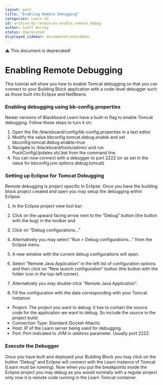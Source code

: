```yaml
---
layout: post
title: "Enabling Remote Debugging"
categories: Learn b2
id: archive-b2-resources-enable_remote_debug
author: Scott Hurrey
status: deprecated
displayed_sidebar: documentationSidebar
---
```


:warning: This document is deprecated!

# Enabling Remote Debugging

This tutorial will show you how to enable Tomcat debugging so that you can
connect to your Building Block application with a code-level debugger such as
those built into Eclipse and NetBeans.

### Enabling debugging using bb-config.properties

Newer versions of Blackboard Learn have a built-in flag to enable Tomcat
debugging. Follow these steps to turn it on:

1. Open the file /blackboard/config/bb-config.properties in a text editor
2. Modify the value bbconfig.tomcat.debug.enable and set bbconfig.tomcat.debug.enable=true
3. Navigate to /blackboard/tools/admin/ and run PushConfigUpdates.sh/.bat from the command line.
4. You can now connect with a debugger to port 2222 (or as set in the value for bbconfig.jvm.options.debug.tomcat)

### Setting up Eclipse for Tomcat Debugging

Remote debugging is project specific in Eclipse. Once you have the building
block project created and open you may setup the debugging within Eclipse:

1. In the Eclipse project view tool bar:
1. Click on the upward facing arrow next to the “Debug” button (the button with the bug) in the toolbar and
1. Click on “Debug configurations…”
1. Alternatively you may select "Run > Debug configurations…" from the Eclipse menu.

1. A new window with the current debug configurations will open.
1. Select “Remote Java Application” in the left list of configuration options and then click on “New launch configuration” button (the button with the folder icon in the top-left corner).
1. Alternatively you may double-click "Remote Java Application".

1. Fill the configuration with the data corresponding with your Tomcat instance:

- Project: The project you want to debug: it has to contain the source code for the application we want to debug. So include the source in the project build.
- Connection Type: Standard (Socket Attach).
- Host: IP of the Learn server being used for debugging.
- Port: Port indicated to JVM in _address_ parameter. Usually port 2222.

### Execute the Debugger

Once you have built and deployed your Building Block you may click on the
button “Debug” and Eclipse will connect with the Learn instance of Tomcat
(Learn must be running). Now when you put the breakpoints inside the Eclipse
project you may debug as you would normally with a regular project only now it
is remote code running in the Learn Tomcat container.
